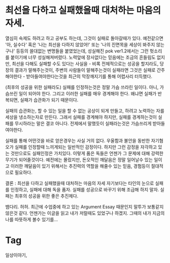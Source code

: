 최선을 다하고 실패했을때 대처하는 마음의 자세.
===================================

열심히 숙제도 하려고 하고 공부도 하는데, 그것이 실패로 돌아갈때가 있다. 예전같으면 '아, 실수다' 혹은 '나는 최선을 다하지 않았어!' 또는 '나의 진면목을 세상이 봐주지 않는구나' 등등의 쓸대없는 변명들을 붙였었는데, 성실해진 pok ver1.2에서는 그런 헛소리를 붙이기에 너무 성실해져버렸다. 노력앞에 장사없다는 믿음에는 조금의 흔들림도 없지만, 최선을 다해도 실패할 수도 있다는 사실을 - 비록 전체적으로는 성공을 할지라도, 당장의 결과가 말해주는것이, 주변의 사람들이 말해주는것이 실패라면 그것은 실패로 간주해야한다 - 받아들여야한다는것을 최근의 막장깨지기를 통해 어렵사리 터득했다.

(최후의 성공을 위한 실패라도) 실패를 인정하는것은 정말 가슴 쓰라린 일이다. 아니, 가슴쓰린 일이 되어야 한다. 그리고 이러한 실패를 매우 경계해야 한다. 왜냐면 실패가 반복되면, 실패가 습관화가 되기 때문이다. 

실패의 습관화는, 할 수 있는 일을 할 수 없는 공상이 되게 만들고, 하려고 노력하는 자를 세상을 냉소하는자로 만든다. 그래서 실패를 경계해야 하지만, 실패를 경계하는것이 실패를 무시하라는 말은 결코 아니다. 전제에서 말했듯이 실패라는것은 가슴쓰리게 받아들여야한다.

실패를 통해 어떤것을 바로 얻은경우는 사실 거의 없다. 우울함과 불안을 동반한 자기혐오가 실패를 인정할때 느끼게되는 일반적인 감정이다. 하지만 그런 감정을 자각하고 있는 것만으로도 실패인정은 가치있다. 이렇게 품은 독들은 언젠가 그 문제에 대해 강력한 무기가 되어줄것이다. 예전에는 몰랐지만, 돈오적인 깨달음은 정말 일어날수 있는 일이고 이러한 깨달음이 있기 위해서는 추진력의 역할을 해줄수 있는 믿음, 경험등이 절대적으로 필요하다.

결론 : 최선을 다하고 실패했을때 대처하는 마음의 자세
자기보다는 타인의 눈으로 실패를 인정하고, 실패에 대해 독을 품자. 실패를 성공으로 바꾸기 위해 조급해 하지 말자. 실패는 최후의 성공을 위한 좋은 추진제다.

뱀다리. 허허. 최근에 수업중에 하고 있는 Argument Essay 때문인지 말투가 보통같지 않은것 같다. 언젠가는 이글을 읽고 내가 저럴때도 있었구나 하겠지. 그때의 내가 지금의 나를 따뜻하게 볼수 있기를...

Tag
====
일상이야기,